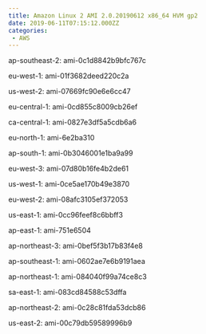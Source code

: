```yaml
---
title: Amazon Linux 2 AMI 2.0.20190612 x86_64 HVM gp2
date: 2019-06-11T07:15:12.000ZZ
categories:
 - AWS
---
```


ap-southeast-2: ami-0c1d8842b9bfc767c

eu-west-1: ami-01f3682deed220c2a

us-west-2: ami-07669fc90e6e6cc47

eu-central-1: ami-0cd855c8009cb26ef

ca-central-1: ami-0827e3df5a5cdb6a6

eu-north-1: ami-6e2ba310

ap-south-1: ami-0b3046001e1ba9a99

eu-west-3: ami-07d80b16fe4b2de61

us-west-1: ami-0ce5ae170b49e3870

eu-west-2: ami-08afc3105ef372053

us-east-1: ami-0cc96feef8c6bbff3

ap-east-1: ami-751e6504

ap-northeast-3: ami-0bef5f3b17b83f4e8

ap-southeast-1: ami-0602ae7e6b9191aea

ap-northeast-1: ami-084040f99a74ce8c3

sa-east-1: ami-083cd84588c53dffa

ap-northeast-2: ami-0c28c81fda53dcb86

us-east-2: ami-00c79db59589996b9

